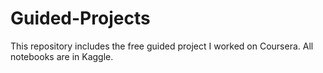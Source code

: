 # Guided-Projects
This repository includes the free guided project I worked on Coursera. All notebooks are in Kaggle.

